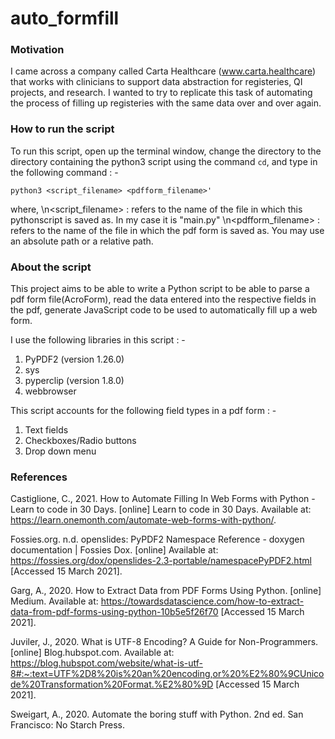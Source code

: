 # auto_formfill

### Motivation
I came across a company called Carta Healthcare (www.carta.healthcare) that works with clinicians to support data abstraction for registeries, QI projects, and research. I wanted to try to replicate this task of automating the process of filling up registeries with the same data over and over again.

### How to run the script
To run this script, open up the terminal window, change the directory to the directory containing the python3 script using the command `cd`, and type in the following command : -
```
python3 <script_filename> <pdfform_filename>'
```

where, 
 \n<script_filename> : refers to the name of the file in which this pythonscript is saved as. In my case it is "main.py"
 \n<pdfform_filename> : refers to the name of the file in which the pdf form is saved as. You may use an absolute path or a relative path.
  
### About the script

This project aims to be able to write a Python script to be able to parse a pdf form file(AcroForm), read the data entered into the respective fields in the pdf, generate JavaScript code to be used to automatically fill up a web form.

I use the following libraries in this script : -
1. PyPDF2 (version 1.26.0)
2. sys
3. pyperclip (version 1.8.0)
4. webbrowser

This script accounts for the following field types in a pdf form : -
  1. Text fields
  2. Checkboxes/Radio buttons
  3. Drop down menu
  
### References

Castiglione, C., 2021. How to Automate Filling In Web Forms with Python - Learn to code in 30 Days. [online] Learn to code in 30 Days. Available at: <https://learn.onemonth.com/automate-web-forms-with-python/>.

Fossies.org. n.d. openslides: PyPDF2 Namespace Reference - doxygen documentation | Fossies Dox. [online] Available at: <https://fossies.org/dox/openslides-2.3-portable/namespacePyPDF2.html> [Accessed 15 March 2021].

Garg, A., 2020. How to Extract Data from PDF Forms Using Python. [online] Medium. Available at: <https://towardsdatascience.com/how-to-extract-data-from-pdf-forms-using-python-10b5e5f26f70> [Accessed 15 March 2021].

Juviler, J., 2020. What is UTF-8 Encoding? A Guide for Non-Programmers. [online] Blog.hubspot.com. Available at: <https://blog.hubspot.com/website/what-is-utf-8#:~:text=UTF%2D8%20is%20an%20encoding,or%20%E2%80%9CUnicode%20Transformation%20Format.%E2%80%9D> [Accessed 15 March 2021].

Sweigart, A., 2020. Automate the boring stuff with Python. 2nd ed. San Francisco: No Starch Press.
